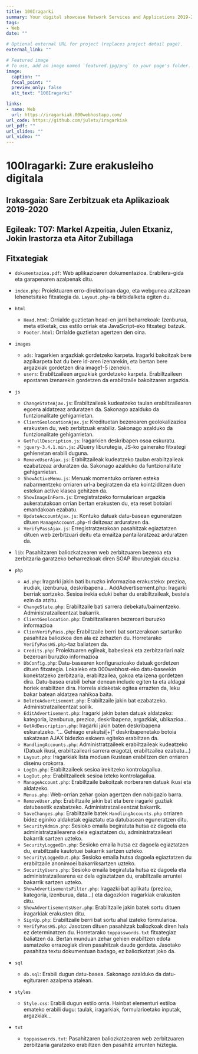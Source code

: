```yaml
---
title: 100Iragarki
summary: Your digital showcase Network Services and Applications 2019-2020
tags:
- Web
date: ""

# Optional external URL for project (replaces project detail page).
external_link: ""

# Featured image
# To use, add an image named `featured.jpg/png` to your page's folder. 
image:
  caption: ""
  focal_point: ""
  preview_only: false
  alt_text: "100Iragarki"

links:
- name: Web
  url: https://iragarkiak.000webhostapp.com/
url_code: https://github.com/juletx/iragarkiak
url_pdf: ""
url_slides: ""
url_video: ""
---
```


# 100Iragarki: Zure erakusleiho digitala

## Irakasgaia: Sare Zerbitzuak eta Aplikazioak 2019-2020

## Egileak: T07: Markel Azpeitia, Julen Etxaniz, Jokin Irastorza eta Aitor Zubillaga

## Fitxategiak

- ```dokumentazioa.pdf```: Web aplikazioaren dokumentazioa. Erabilera-gida eta garapenaren azalpenak ditu.

- ```index.php```: Proiektuaren erro-direktorioan dago, eta webgunea atzitzean lehenetsitako fitxategia da. ```Layout.php```-ra birbidalketa egiten du.

- ```html```
    - ```Head.html```: Orrialde guztietan head-en jarri beharrekoak: Izenburua, meta etiketak, css estilo orriak eta JavaScript-eko fitxategi batzuk.
    - ```Footer.html```: Orrialde guztietan agertzen den oina.

- ```images```
    - ```ads```: Iragarkien argazkiak gordetzeko karpeta. Iragarki bakoitzak bere azpikarpeta bat du bere id-aren izenarekin, eta bertan bere argazkiak gordetzen dira image1-5 izenekin.
    - ```users```: Erabiltzaileen argazkiak gordetzeko karpeta. Erabiltzaileen epostaren izenarekin gordetzen da erabiltzaile bakoitzaren argazkia.

- ```js```
    - ```ChangeStateAjax.js```: Erabiltzaileak kudeatzeko taulan erabiltzailearen egoera aldatzeaz arduratzen da. Sakonago azalduko da funtzionalitate gehigarrietan.
    - ```ClientGeolocationAjax.js```: Kredituetan bezeroaren geolokalizazioa erakusten du, web zerbitzuak erabiliz. Sakonago azalduko da funtzionalitate gehigarrietan.
    - ```GetFullDescription.js```: Iragarkien deskribapen osoa eskuratu.
    - ```jquery-3.4.1.min.js```: JQuery liburutegia, JS-ko gainerako fitxategi gehienetan erabili duguna.
    - ```RemoveUserAjax.js```: Erabiltzaileak kudeatzeko taulan erabiltzaileak ezabatzeaz arduratzen da. Sakonago azalduko da funtzionalitate gehigarrietan.
    - ```ShowActiveMenu.js```: Menuak momentuko orriaren esteka nabarmentzeko orriaren url-a begiratzen da eta kointziditzen duen estekan active klasea gehitzen da.
    - ```ShowImageInForm.js```: Erregistratzeko formularioan argazkia aukeratutakoan orrian bertan erakusten du, eta reset botoiari emandakoan ezabatu.
    - ```UpdateAccountAjax.js```: Kontuko datuak datu-basean eguneratzen dituen ```ManageAccount.php```-ri deitzeaz arduratzen da.
    - ```VerifyPassAjax.js```: Erregistratzerakoan pasahitzak egiaztatzen dituen web zerbitzuari deitu eta emaitza pantailaratzeaz arduratzen da.

- ```lib```: Pasahitzaren baliozkatzearen web zerbitzuaren bezeroa eta zerbitzaria garatzeko beharrezkoak diren SOAP liburutegiak dauzka.

- ```php```
    - ```Ad.php```: Iragarki jakin bati buruzko informazioa erakusteko: prezioa, irudiak, izenburua, deskribapena...
    AddAdvertisement.php: Iragarki berriak sortzeko. Sesioa irekia eduki behar du erabiltzaileak, bestela ezin da atzitu.
    - ```ChangeState.php```: Erabiltzaile bati sarrera debekatu/baimentzeko. Administratzaileentzat bakarrik.
    - ```ClientGeolocation.php```: Erabiltzailearen bezeroari buruzko informazioa
    - ```ClienVerifyPass.php```: Erabiltzaile berri bat sortzerakoan sarturiko pasahitza
    baliozkoa den ala ez zehazten du. Horretarako ```VerifyPassWS.php```-taz baliatzen da.
    - ```Credits.php```: Proiektuaren egileak, babesleak eta zerbitzariari naiz bezeroari buruzko informazioa
    - ```DbConfig.php```: Datu-basearen konfigurazioako datuak gordetzen dituen fitxategia. Lokaleko eta 000webhost-eko datu-baseekin konektatzeko zerbitzaria, erabiltzailea, gakoa eta izena gordetzen dira. Datu-basea erabili behar denean include egiten ta eta aldagai horiek erabiltzen dira. Horrela aldaketak egitea errazten da, leku bakar batean aldatzea nahikoa baita.
    - ```DeleteAdvertisement.php```: Erabiltzaile jakin bat ezabatzeko. Administratzaileentzat  soilik.
    - ```EditAdvertisement.php```: Iragarki jakin baten datuak aldatzeko: kategoria, izenburua, prezioa, deskribapena, argazkiak, ubikazioa...
    - ```GetAdDescription.php```: Iragarki jakin baten deskribapena eskuratzeko. “... Gehiago erakutsi[+]” deskribapenetako botoia sakatzean AJAX bidezko eskaera egiteko erabiltzen da.
    - ```HandlingAccounts.php```: Administratzaileek erabiltzaileak kudeatzeko (Datuak ikusi, erabiltzaileari sarrera eragotzi, erabiltzailea ezabatu...)
    - ```Layout.php```: Iragarkiak lista moduan ikustean erabiltzen den orriaren diseinu orokorra.
    - ```LogIn.php```: Erabiltzaileek sesioa irekitzeko kontrolagailua.
    - ```LogOut.php```: Erabiltzaileek sesioa ixteko kontrolagailua.
    - ```ManageAccount.php```: Erabiltzaile bakoitzak norberaren datuak ikusi eta aldatzeko.
    - ```Menus.php```: Web-orrian zehar goian agertzen den nabigazio barra.
    - ```RemoveUser.php```: Erabiltzaile jakin bat eta bere iragarki guztiak datubasetik ezabatzeko. Administratzaileentzat bakarrik.
    - ```SaveChanges.php```: Erabiltzaile batek ```HandlingAccounts.php``` orriaren bidez eginiko aldaketak egiaztatu eta datubasean eguneratzen ditu.
    - ```SecurityAdmin.php```: Sesioko emaila begiratuta hutsa ez dagoela eta administratzailearena dela egiaztatzen du, administratzaileari bakarrik sartzen uzteko.
    - ```SecurityLoggedIn.php```: Sesioko emaila hutsa ez dagoela egiaztatzen du, erabiltzaile kautotuei bakarrik sartzen uzteko.
    - ```SecurityLoggedOut.php```: Sesioko emaila hutsa dagoela egiaztatzen du erabiltzaile anonimoei bakarriksartzen uzteko.
    - ```SecurityUsers.php```: Sesioko emaila begiratuta hutsa ez dagoela eta administratzailearena ez dela egiaztatzen du, erabiltzaile arruntei bakarrik sartzen uzteko.
    - ```ShowAdvertisementsFilter.php```: Iragazki bat aplikatu (prezioa, kategoria, izenburua, data...) eta dagozkion iragarkiak erakusten ditu.
    - ```ShowAdvertisementsUser.php```: Erabiltzaile jakin batek sortu dituen iragarkiak erakusten ditu.
    - ```SignUp.php```: Erabiltzaile berri bat sortu ahal izateko formularioa.
    - ```VerifyPassWS.php```: Jasotzen dituen pasahitzak baliozkoak diren hala ez determinatzen du. Horretarako ```toppasswords.txt``` fitxategiaz baliatzen da. Bertan munduan zehar gehien erabiltzen edota asmatzeko errazegiak diren pasahitzak daude gordeta. Jasotako pasahitza textu dokumentuan badago, ez baliozkotzat joko da.

- ```sql```
    - ```db.sql```: Erabili dugun datu-basea. Sakonago azalduko da datu-egituraren azalpena atalean.

- ```styles```
    - ```Style.css```: Erabili dugun estilo orria. Hainbat elementuri estiloa emateko erabili dugu: taulak, iragarkiak, formularioetako inputak, argazkiak...

- ```txt```
    - ```toppasswords.txt```: Pasahitzaren baliozkatzearen web zerbitzuaren zerbitzaria garatzeko erabiltzen den pasahitz arrunten hiztegia.
